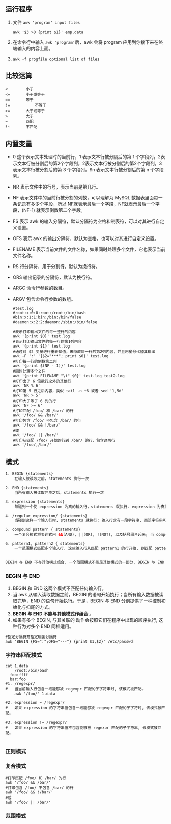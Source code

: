 ## 运行程序

1. 文件 `awk 'program' input files`

   ```shell
   awk '$3 >0 {print $1}' emp.data
   ```

2. 在命令行中输入 `awk 'program'`后，awk 会将 program 应用到你接下来在终端输入的内容上面。

3. `awk -f progfile optional list of files`

## 比较运算

```
<        小于
<=       小于或等于
==       等于
!= 			 不等于
>=       大于或等于
>        大于
~        匹配
!~       不匹配
```

## 内置变量

- 0 这个表示文本处理时的当前行，1 表示文本行被分隔后的第 1 个字段列，2表示文本行被分割后的第2个字段列，2表示文本行被分割后的第2个字段列，3 表示文本行被分割后的第 3 个字段列，$n 表示文本行被分割后的第 n 个字段列。

- NR 表示文件中的行号，表示当前是第几行。

- NF 表示文件中的当前行被分割的列数，可以理解为 MySQL 数据表里面每一条记录有多少个字段，所以 NF就表示最后一个字段，NF就表示最后一个字段，(NF-1) 就表示倒数第二个字段。

- FS 表示 awk 的输入分隔符，默认分隔符为空格和制表符，可以对其进行自定义设置。

- OFS 表示 awk 的输出分隔符，默认为空格，也可以对其进行自定义设置。

- FILENAME 表示当前文件的文件名称，如果同时处理多个文件，它也表示当前文件名称。

- RS 行分隔符，用于分割行，默认为换行符。

- ORS 输出记录的分隔符，默认为换行符。

- ARGC 命令行参数的数目。

- ARGV 包含命令行参数的数组。

  ```shell
  #test.log
  #root:x:0:0:root:/root:/bin/bash
  #bin:x:1:1:bin:/bin:/bin/false
  #daemon:x:2:2:daemon:/sbin:/bin/false
  
  #表示打印输出文件的每一整行的内容
  awk '{print $0}' test.log 
  #表示打印输出文件的每一行的第1列内容
  awk '{print $1}' test.log 
  #通过对 $2 变量进行重新赋值，来隐藏每一行的第2列内容，并且用星号代替其输出
  awk -F ':' '{$2="***"; print $0}' test.log
  #打印每一行的倒数第二列
  awk '{print $(NF - 1)}' test.log
  #同时处理多个文件
  awk '{print FILENAME "\t" $0}' test.log test2.log
  #打印出了 6 倍数行之外的其他行
  awk 'NR % 6'
  #打印第 5 行之后内容，类似 tail -n +6 或者 sed '1,5d'
  awk 'NR > 5'
  #打印大于等于 6 列的行
  awk 'NF >= 6'
  #打印匹配 /foo/ 和 /bar/ 的行
  awk '/foo/ && /bar/'
  #打印包含 /foo/ 不包含 /bar/ 的行
  awk '/foo/ && !/bar/'
  #或
  awk '/foo/ || /bar/'
  #打印从匹配 /foo/ 开始的行到 /bar/ 的行，包含这两行
  awk '/foo/,/bar/'
  ```

## 模式

```html
1. BEGIN {statements}
	在输入被读取之前，statements 执行一次

2. END {statements}
	当所有输入被读取完毕之后，statements 执行一次

3. expression {statements}
	每碰到一个使 expression 为真的输入行，statements 就执行. expression 为真指的是其值非零或非空。

4. /regular expression/ {statements}
	当碰到这样一个输入行时, statements 就执行: 输入行含有一段字符串, 而该字符串可以被 regular expression 匹配。

5. compound pattern { statements}
	一个复合模式将表达式用 &&(AND), ||(OR), !(NOT), 以及括号组合起来; 当 compound pattern 为真时, statements 执行。

6. pattern1, pattern2 { statements}
	一个范围模式匹配多个输入行, 这些输入行从匹配 pattern1 的行开始, 到匹配 pattern2 的行结束 (包括这两行), 对这其中的每一行执行 statements


BEGIN 与 END 不与其他模式组合. 一个范围模式不能是其他模式的一部分. BEGIN 与 END 是唯一 两个不能省略动作的模式。
```

### BEGIN 与 END

1. BEGIN 和 END 这两个模式不匹配任何输入行。
2. 当 awk 从输入读取数据之前，BEGIN 的语句开始执行；当所有输入数据被读取完毕，END 的语句开始执行。于是，BEGIN 与 END 分别提供了一种控制初始化与扫尾的方式。
3. **BEGIN 与 END 不能与其他模式作组合** 。
4. 如果有多个 BEGIN, 与其关联的 动作会按照它们在程序中出现的顺序执行, 这种行为对多个 END 同样适用。

```shell
#指定分隔符并指定输出分隔符
awk 'BEGIN {FS=":";OFS="---"} {print $1,$2}' /etc/passwd
```

### 字符串匹配模式

```shell
cat 1.data
	/root:/bin/bash
  foo:ffff
  bar:foo
#1. /regexpr/
#	当当前输入行包含一段能够被 regexpr 匹配的子字符串时, 该模式被匹配。
	awk '/foo/' 1.data

#2. expression ~ /regexpr/
#	如果 expression 的字符串值包含一段能够被 regexpr 匹配的子字符时, 该模式被匹配。
	
#3. expression !~ /regexpr/
#	如果 expression 的字符串值不包含能够被 regexpr 匹配的子字符串, 该模式被匹配。


```

### 正则模式

### 复合模式

```shell
#打印匹配 /foo/ 和 /bar/ 的行
awk '/foo/ && /bar/'
#打印包含 /foo/ 不包含 /bar/ 的行
awk '/foo/ && !/bar/'
#或
awk '/foo/ || /bar/'
```

### 范围模式


